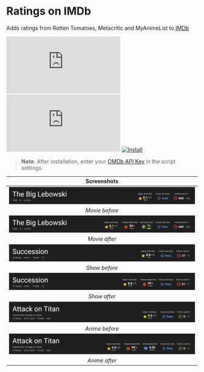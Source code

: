 # Ratings on IMDb

Adds ratings from Rotten Tomatoes, Metacritic and MyAnimeList to [IMDb][imdb-link]

[![Version][version-badge]][link]
[![Size][size-badge]][link]
[![Install][install-badge]][download-link]

>**Note**: After installation, enter your [OMDb API Key][omdb-api] in the script settings.

|           Screenshots           |
| :-----------------------------: |
| [![Before][screenshot-1]][link] |
|         _Movie before_          |
| [![After][screenshot-2]][link]  |
|          _Movie after_          |
| [![Before][screenshot-3]][link] |
|          _Show before_          |
| [![After][screenshot-4]][link]  |
|          _Show after_           |
| [![Before][screenshot-5]][link] |
|         _Anime before_          |
| [![After][screenshot-6]][link]  |
|          _Anime after_          |

[link]: #ratings-on-imdb
[imdb-link]: https://www.imdb.com/
[omdb-api]: https://www.omdbapi.com/apikey.aspx

[version-badge]: https://flat.badgen.net/runkit/iFelix18/version/iFelix18/Userscripts/master/userscripts/meta/ratings-on-imdb.meta.js
[size-badge]: https://flat.badgen.net/badgesize/normal/iFelix18/Userscripts/master/userscripts/ratings-on-imdb.user.js
[install-badge]: https://flat.badgen.net/badge/install%20directly%20from/GitHub/blue "Click here!"

[download-link]: https://cdn.jsdelivr.net/gh/iFelix18/Userscripts@master/userscripts/ratings-on-imdb.user.js "Click here!"

[screenshot-1]: /userscripts/docs/screenshots/ratings-on-imdb_movie-before.png?raw=true "Before"
[screenshot-2]: /userscripts/docs/screenshots/ratings-on-imdb_movie-after.png?raw=true "After"
[screenshot-3]: /userscripts/docs/screenshots/ratings-on-imdb_show-before.png?raw=true "Before"
[screenshot-4]: /userscripts/docs/screenshots/ratings-on-imdb_show-after.png?raw=true "After"
[screenshot-5]: /userscripts/docs/screenshots/ratings-on-imdb_anime-before.png?raw=true "Before"
[screenshot-6]: /userscripts/docs/screenshots/ratings-on-imdb_anime-after.png?raw=true "After"
